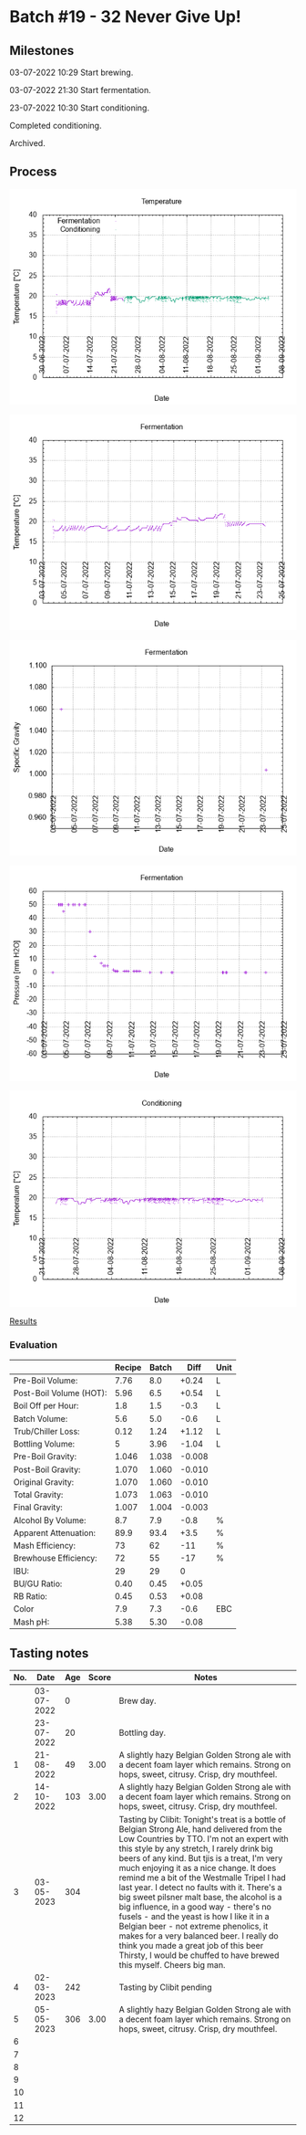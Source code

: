 # Batch #19 - 32 Never Give Up!

## Milestones

03-07-2022 10:29 Start brewing.

03-07-2022 21:30 Start fermentation.

23-07-2022 10:30 Start conditioning.

Completed conditioning.

Archived.

## Process

![temperature](temperature.png)

![fermentation](fermentation.png)

![specific gravity](gravity.png)

![pressure](pressure.png)

![conditioning](conditioning.png)

[Results](./Batch_19_32_Never_Give_Up_results.pdf)

### Evaluation

|                         | Recipe | Batch | Diff   | Unit |
|-------------------------|--------|-------|--------|------|
| Pre-Boil Volume:        | 7.76   | 8.0   | +0.24  | L    |
| Post-Boil Volume (HOT): | 5.96   | 6.5   | +0.54  | L    |
| Boil Off per Hour:      | 1.8    | 1.5   | -0.3   | L    |
| Batch Volume:           | 5.6    | 5.0   | -0.6   | L    |
| Trub/Chiller Loss:      | 0.12   | 1.24  | +1.12  | L    |
| Bottling Volume:        | 5      | 3.96  | -1.04  | L    |
| Pre-Boil Gravity:       | 1.046  | 1.038 | -0.008 |      |
| Post-Boil Gravity:      | 1.070  | 1.060 | -0.010 |      |
| Original Gravity:       | 1.070  | 1.060 | -0.010 |      |
| Total Gravity:          | 1.073  | 1.063 | -0.010 |      |
| Final Gravity:          | 1.007  | 1.004 | -0.003 |      |
| Alcohol By Volume:      | 8.7    | 7.9   | -0.8   | %    |
| Apparent Attenuation:   | 89.9   | 93.4  | +3.5   | %    |
| Mash Efficiency:        | 73     | 62    | -11    | %    |
| Brewhouse Efficiency:   | 72     | 55    | -17    | %    |
| IBU:                    | 29     | 29    | 0      |      |
| BU/GU Ratio:            | 0.40   | 0.45  | +0.05  |      |
| RB Ratio:               | 0.45   | 0.53  | +0.08  |      |
| Color                   | 7.9    | 7.3   | -0.6   | EBC  |
| Mash pH:                | 5.38   | 5.30  | -0.08  |      |

## Tasting notes

| No. | Date       | Age | Score | Notes |
|-----|------------|-----|-------|-------|
|     | 03-07-2022 |   0 |       | Brew day. |
|     | 23-07-2022 |  20 |       | Bottling day. |
|   1 | 21-08-2022 |  49 |  3.00 | A slightly hazy Belgian Golden Strong ale with a decent foam layer which remains. Strong on hops, sweet, citrusy. Crisp, dry mouthfeel. |
|   2 | 14-10-2022 | 103 |  3.00 | A slightly hazy Belgian Golden Strong ale with a decent foam layer which remains. Strong on hops, sweet, citrusy. Crisp, dry mouthfeel. |
|   3 | 03-05-2023 | 304 |       | Tasting by Clibit: Tonight's treat is a bottle of Belgian Strong Ale, hand delivered from the Low Countries by TTO. I'm not an expert with this style by any stretch, I rarely drink big beers of any kind. But tjis is a treat, I'm very much enjoying it as a nice change. It does remind me a bit of the Westmalle Tripel I had last year. I detect no faults with it. There's a big sweet pilsner malt base, the alcohol is a big influence, in a good way - there's no fusels - and the yeast is how I like it in a Belgian beer - not extreme phenolics, it makes for a very balanced beer. I really do think you made a great job of this beer Thirsty, I would be chuffed to have brewed this myself. Cheers big man. |
|   4 | 02-03-2023 | 242 |       | Tasting by Clibit pending |
|   5 | 05-05-2023 | 306 |  3.00 | A slightly hazy Belgian Golden Strong ale with a decent foam layer which remains. Strong on hops, sweet, citrusy. Crisp, dry mouthfeel. |
|   6 |            |     |       |  |
|   7 |            |     |       |  |
|   8 |            |     |       |  |
|   9 |            |     |       |  |
|  10 |            |     |       |  |
|  11 |            |     |       |  |
|  12 |            |     |       |  |

